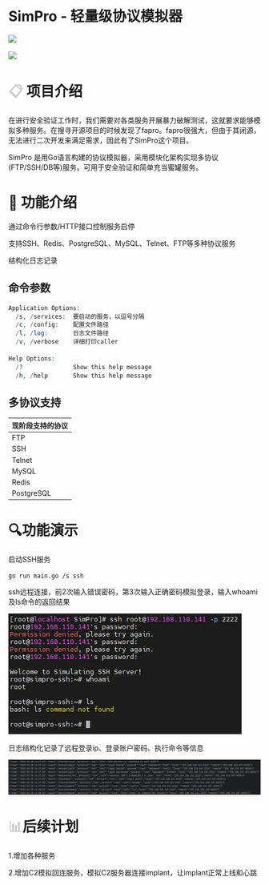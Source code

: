 # SimPro - 轻量级协议模拟器
![](https://img.shields.io/badge/Go-1.20%2B-blue)  


![](https://img.shields.io/badge/License-Apache%202.0-green)

# <font style="color:rgb(204, 204, 204);">📋</font><font style="color:rgb(204, 204, 204);"> </font>项目介绍
在进行安全验证工作时，我们需要对各类服务开展暴力破解测试，这就要求能够模拟多种服务。在搜寻开源项目的时候发现了fapro。fapro很强大，但由于其闭源，无法进行二次开发来满足需求，因此有了SimPro这个项目。

SimPro 是用Go语言构建的协议模拟器，采用模块化架构实现多协议(FTP/SSH/DB等)服务。可用于安全验证和简单充当蜜罐服务。

# 🚀 功能介绍
通过命令行参数/HTTP接口控制服务启停

支持SSH、Redis、PostgreSQL、MySQL、Telnet、FTP等多种协议服务

结构化日志记录

## 命令参数
```php
Application Options:
  /s, /services:  要启动的服务，以逗号分隔
  /c, /config:    配置文件路径
  /l, /log:       日志文件路径
  /v, /verbose    详细打印caller

Help Options:
  /?              Show this help message
  /h, /help       Show this help message
```

## 多协议支持
| 现阶段支持的协议 |
| --- |
| FTP |
| SSH |
| Telnet |
| MySQL |
| Redis |
| PostgreSQL |


# 🔍功能演示
启动SSH服务

`go run main.go /s ssh`

ssh远程连接，前2次输入错误密码，第3次输入正确密码模拟登录，输入whoami及ls命令的返回结果

![](/docs/ssh_connect.png)

日志结构化记录了远程登录ip、登录账户密码、执行命令等信息

![](/docs/ssh_server.png)

# <font style="color:rgb(204, 204, 204);">📊</font>后续计划
1.增加各种服务

2.增加C2模拟回连服务，模拟C2服务器连接implant，让implant正常上线和心跳

